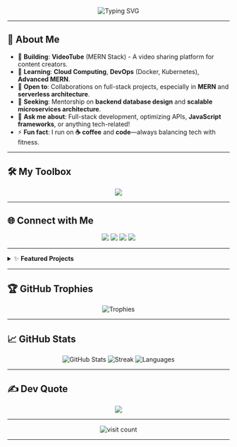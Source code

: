<!-- Animated Typing Banner -->
<p align="center">
  <img src="https://readme-typing-svg.demolab.com?font=Fira+Code&size=28&pause=1000&color=F7F7F7&center=true&vCenter=true&width=600&lines=Hey+there!+I'm+Aryamanshu+%F0%9F%91%8B;Full+Stack+Developer+%7C+MERN+Enthusiast;Welcome+to+my+GitHub+Universe!" alt="Typing SVG" />
</p>

---

## 🚀 About Me

- 🔭 **Building**: **VideoTube** (MERN Stack) - A video sharing platform for content creators.
- 🌱 **Learning**: **Cloud Computing**, **DevOps** (Docker, Kubernetes), **Advanced MERN**.
- 👯 **Open to**: Collaborations on full-stack projects, especially in **MERN** and **serverless architecture**.
- 🤝 **Seeking**: Mentorship on **backend database design** and **scalable microservices architecture**.
- 💬 **Ask me about**: Full-stack development, optimizing APIs, **JavaScript frameworks**, or anything tech-related!
- ⚡ **Fun fact**: I run on **☕ coffee** and **code**—always balancing tech with fitness.

---

## 🛠️ My Toolbox
<p align="center">
  <img src="https://skillicons.dev/icons?i=js,react,nodejs,express,mongodb,cpp,python,html,css,git,github,vite,vercel,postman,powershell,bash,aws,docker,kubernetes" />
</p>

---

## 🌐 Connect with Me
<p align="center">
  <a href="https://instagram.com/aryamanshumishra"><img src="https://img.shields.io/badge/Instagram-%23E4405F.svg?style=for-the-badge&logo=Instagram&logoColor=white" /></a>
  <a href="https://www.linkedin.com/in/aryamanshu-mishra-0ab5ab247/"><img src="https://img.shields.io/badge/LinkedIn-%230077B5.svg?style=for-the-badge&logo=linkedin&logoColor=white" /></a>
  <a href="https://quora.com/profile/Aryamanshu"><img src="https://img.shields.io/badge/Quora-%23B92B27.svg?style=for-the-badge&logo=Quora&logoColor=white" /></a>
  <a href="https://x.com/Aryamanshu"><img src="https://img.shields.io/badge/X-black.svg?style=for-the-badge&logo=X&logoColor=white" /></a>
</p>

---

<details>
  <summary>✨ <b>Featured Projects</b></summary>
  <ul>
    <li><b>VideoTube</b> - A **MERN stack** video sharing platform with user authentication, live streaming, and comment features. <a href="https://github.com/Aryamanshu/VideoTube">View on GitHub</a></li>
    <li><b>Project 2</b> - A short description of your project and link to repo.</li>
    <li><b>Project 3</b> - A short description of your project and link to repo.</li>
  </ul>
</details>

---

## 🏆 GitHub Trophies

<p align="center">
  <img src="https://github-profile-trophy.vercel.app/?username=Aryamanshu&theme=radical&row=1&column=6&no-frame=true&margin-w=10&margin-h=10" alt="Trophies" />
</p>

---

## 📈 GitHub Stats

<p align="center">
  <img src="https://github-readme-stats.vercel.app/api?username=Aryamanshu&theme=radical&show_icons=true&count_private=true&hide_title=true" alt="GitHub Stats" />
  <img src="https://github-readme-streak-stats.herokuapp.com/?user=Aryamanshu&theme=radical&hide_border=true" alt="Streak" />
  <img src="https://github-readme-stats.vercel.app/api/top-langs/?username=Aryamanshu&theme=radical&layout=compact&hide_border=true" alt="Languages" />
</p>

---

## ✍️ Dev Quote

<p align="center">
  <img src="https://quotes-github-readme.vercel.app/api?type=horizontal&theme=gruvbox" />
</p>

---

<p align="center">
  <img src="https://visitcount.itsvg.in/api?id=Aryamanshu&icon=0&color=0" alt="visit count" />
</p>

---

<!--
Proudly created with creativity and ☕
-->
